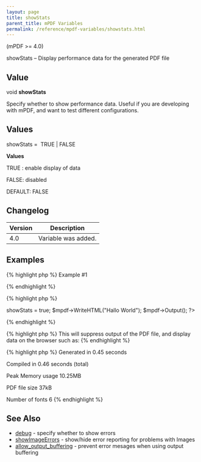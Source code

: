 ```yaml
---
layout: page
title: showStats
parent_title: mPDF Variables
permalink: /reference/mpdf-variables/showstats.html
---
```


<div id="bpmbook" class="bpmbook" style="direction:ltr;">
<div class="topic_user_field">
<div id="U0">
<p>(mPDF &gt;= 4.0)</p>
<p>showStats – Display performance data for the generated PDF file</p>
<h2>Value</h2>

<div class="alert alert-info" role="alert">void <b>showStats</b></div>
<p>Specify whether to show performance data. Useful if you are developing with mPDF, and want to test different configurations.</p>
<h2>Values</h2>
<p class="manual_param_dt"><span class="parameter">showStats</span> =&nbsp; <span class="smallblock">TRUE </span>| <span class="smallblock">FALSE</span></p>
<p class="manual_param_dd"><b>Values</b>

<span class="smallblock">TRUE </span>: enable display of data

<span class="smallblock">FALSE</span>: disabled

<span class="smallblock">DEFAULT</span>: <span class="smallblock">FALSE</span></p>
<h2>Changelog</h2>
<table class="bpmTopic"> <thead>
<tr> <th>Version</th><th>Description</th> </tr>
</thead> <tbody>
<tr>
<td>4.0</td>
<td>Variable was added.</td>
</tr>
</tbody> </table>
<h2>Examples</h2>

{% highlight php %}
Example #1

{% endhighlight %}

{% highlight php %}
<?php

<?php

include("../mpdf.php");

$mpdf=new mPDF();

$mpdf->showStats = true;

$mpdf->WriteHTML("Hallo World");

$mpdf->Output();

?>
{% endhighlight %}

{% highlight php %}
This will suppress output of the PDF file, and display data on the browser such as:
{% endhighlight %}

{% highlight php %}
Generated in 0.45 seconds

Compiled in 0.46 seconds (total)

Peak Memory usage 10.25MB

PDF file size 37kB

Number of fonts 6
{% endhighlight %}

<h2>See Also</h2>
<ul>
<li class="manual_boxlist"><a href="/reference/mpdf-variables/debug.html">debug</a> - specify whether to show errors</li>
<li class="manual_boxlist"><a href="/reference/mpdf-variables/showimageerrors.html">showImageErrors</a> - show/hide error reporting for problems with Images</li>
<li class="manual_boxlist"><a href="/reference/mpdf-variables/allow-output-buffering.html">allow_output_buffering</a> - prevent error mesages when using output buffering</li>
</ul>
</div>
</div>

